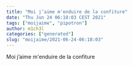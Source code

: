 ```yaml
---
title: "Moi j’aime m'enduire de la confiture"
date: "Thu Jun 24 06:18:03 CEST 2021"
tags: ["moijaime", "pipotron"]
author: m1ch3l
categories: ["generated"]
slug: "moijaime/2021-06-24-06:18:03"
---
```


Moi j’aime m'enduire de la confiture
